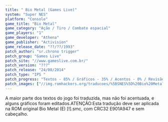 ```yaml
---
title: " Bio Metal (Games Live)"
system: "Super NES"
platform: "Console"
game_title: "Bio Metal"
game_category: "Ação / Tiro / Combate espacial"
game_players: "1"
game_developer: "Athena"
game_publisher: "Activision"
game_release_date: "??/??/1993"
patch_author: "sr.chrono trigger"
patch_group: "Games Live"
patch_site: "//www.gameslive.com.br/"
patch_version: "???"
patch_release: "24/08/2014"
patch_type: "IPS "
patch_progress: "Textos - 85% / Gráficos - 35% / Acentos - 0% / Revisão - 100%"
patch_images: ["//img.romhackers.org/traducoes/%5BSNES%5D%20Bio%20Metal%20-%20Games%20Live%20-%201.png","//img.romhackers.org/traducoes/%5BSNES%5D%20Bio%20Metal%20-%20Games%20Live%20-%202.png","//img.romhackers.org/traducoes/%5BSNES%5D%20Bio%20Metal%20-%20Games%20Live%20-%203.png"]
---
```

A maior parte dos textos do jogo foi traduzida, mas não foi acentuada, e alguns gráficos foram editados.ATENÇÃO:Esta tradução deve ser aplicada na ROM original Bio Metal (E) [!].smc, com CRC32 E901A947 e sem cabeçalho.